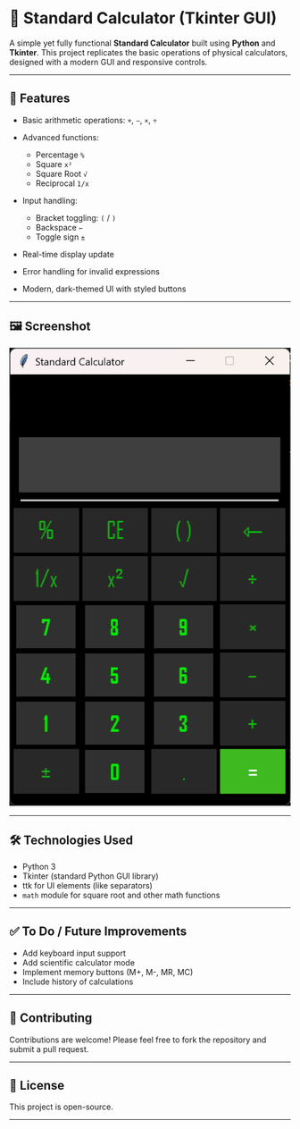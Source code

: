 # 🧮 Standard Calculator (Tkinter GUI)

A simple yet fully functional **Standard Calculator** built using **Python** and **Tkinter**. This project replicates the basic operations of physical calculators, designed with a modern GUI and responsive controls.

---

## 🚀 Features

* Basic arithmetic operations: `+`, `−`, `×`, `÷`
* Advanced functions:

  * Percentage `%`
  * Square `x²`
  * Square Root `√`
  * Reciprocal `1/x`
* Input handling:

  * Bracket toggling: `(` / `)`
  * Backspace `⇽`
  * Toggle sign `±`
* Real-time display update
* Error handling for invalid expressions
* Modern, dark-themed UI with styled buttons

---

## 🖼️ Screenshot

![Calculator Screenshot](Screenshot.png)

---

## 🛠️ Technologies Used

* Python 3
* Tkinter (standard Python GUI library)
* ttk for UI elements (like separators)
* `math` module for square root and other math functions

---

## ✅ To Do / Future Improvements

* Add keyboard input support
* Add scientific calculator mode
* Implement memory buttons (M+, M-, MR, MC)
* Include history of calculations

---

## 🤝 Contributing

Contributions are welcome! Please feel free to fork the repository and submit a pull request.

---

## 📄 License

This project is open-source.

---
